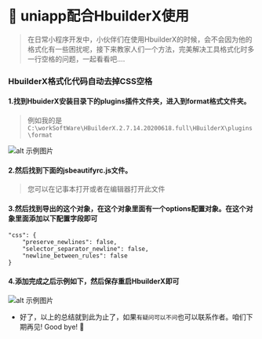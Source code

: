 
# :fox_face: uniapp配合HbuilderX使用



>在日常小程序开发中，小伙伴们在使用HbuilderX的时候，会不会因为他的格式化有一些困扰呢，接下来教家人们一个方法，完美解决工具格式化时多一行空格的问题，一起看看吧....


### HbuilderX格式化代码自动去掉CSS空格

#### 1.找到HbuiderX安装目录下的plugins插件文件夹，进入到format格式文件夹。

>例如我的是 `C:\workSoftWare\HBuilderX.2.7.14.20200618.full\HBuilderX\plugins\format`

![alt 示例图片](/img/study/uniapp/uniapp配合HbuilderX使用/目录.jpg)




#### 2.然后找到下面的jsbeautifyrc.js文件。

>您可以在记事本打开或者在编辑器打开此文件

#### 3.然后找到导出的这个对象，在这个对象里面有一个options配置对象。在这个对象里面添加以下配置字段即可

```
"css": {  
    "preserve_newlines": false,
    "selector_separator_newline": false,  
    "newline_between_rules": false
}

```

#### 4.添加完成之后示例如下，然后保存重启HbuilderX即可


![alt 示例图片](/img/study/uniapp/uniapp配合HbuilderX使用/配置.jpg)




* 好了，以上的总结就到此为止了，如果`有疑问可以不问`也可以联系作者。咱们下期再见! Good bye! 🌸